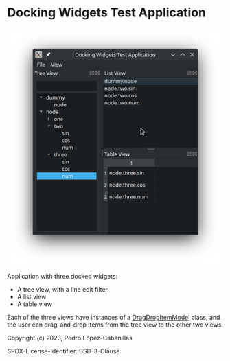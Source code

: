 # Docking Widgets Test Application

![screenshot](screenshot.png)

Application with three docked widgets:
* A tree view, with a line edit filter
* A list view
* A table view

Each of the three views have instances of a [DragDropItemModel](https://github.com/pedrolcl/simple-drag-drop) class, 
and the user can drag-and-drop items from the tree view to the other two views.

Copyright (c) 2023, Pedro López-Cabanillas

SPDX-License-Identifier: BSD-3-Clause
